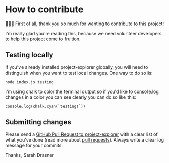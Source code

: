 # How to contribute

🎉🤘🍻 First of all, thank you so much for wanting to contribute to this project!

I'm really glad you're reading this, because we need volunteer developers to help this project come to fruition.

## Testing locally

If you've already installed project-explorer globally, you will need to distinguish when you want to test local changes. One way to do so is:

```
node index.js testing
```

I'm using chalk to color the terminal output so if you'd like to console.log changes in a color you can see clearly you can do so like this:

```
console.log(chalk.cyan(`testing!`))
```

## Submitting changes

Please send a [GitHub Pull Request to project-explorer](https://github.com/sdras/project-explorer/pull/new/master) with a clear list of what you've done (read more about [pull requests](http://help.github.com/pull-requests/)). Always write a clear log message for your commits.

Thanks,
Sarah Drasner
